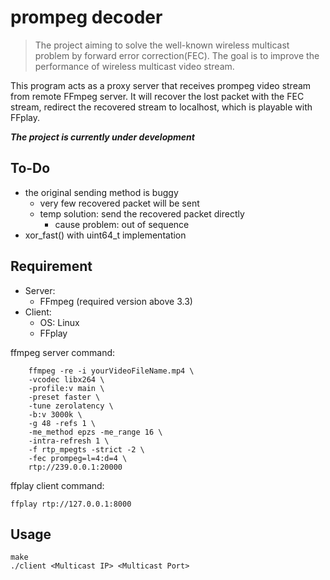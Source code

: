 # prompeg decoder

>The project aiming to solve the well-known wireless multicast problem by forward error correction(FEC). The goal is to improve the performance of  wireless multicast video stream.

This program acts as a proxy server that receives prompeg video stream from remote FFmpeg server. It will recover the lost packet with the FEC stream, redirect the recovered stream to localhost, which is playable with FFplay.


***The project is currently under development***

## To-Do
- the original sending method is buggy
	- very few recovered packet will be sent
	- temp solution: send the recovered packet directly
		- cause problem: out of sequence
- xor_fast() with uint64_t implementation

## Requirement
- Server:
    - FFmpeg (required version above 3.3)
- Client:
    - OS: Linux
    - FFplay


ffmpeg server command:
```
    ffmpeg -re -i yourVideoFileName.mp4 \
    -vcodec libx264 \
    -profile:v main \
    -preset faster \
    -tune zerolatency \
    -b:v 3000k \
    -g 48 -refs 1 \
    -me_method epzs -me_range 16 \
    -intra-refresh 1 \
    -f rtp_mpegts -strict -2 \
    -fec prompeg=l=4:d=4 \
    rtp://239.0.0.1:20000
```

ffplay client command:
```
ffplay rtp://127.0.0.1:8000
```
## Usage
```
make
./client <Multicast IP> <Multicast Port>
```